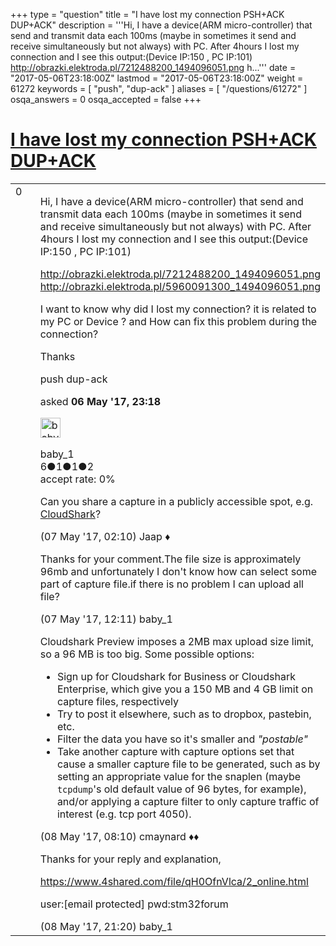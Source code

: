 +++
type = "question"
title = "I have lost my connection PSH+ACK DUP+ACK"
description = '''Hi, I have a device(ARM micro-controller) that send and transmit data each 100ms (maybe in sometimes it send and receive simultaneously but not always) with PC. After 4hours I lost my connection and I see this output:(Device IP:150 , PC IP:101) http://obrazki.elektroda.pl/7212488200_1494096051.png h...'''
date = "2017-05-06T23:18:00Z"
lastmod = "2017-05-06T23:18:00Z"
weight = 61272
keywords = [ "push", "dup-ack" ]
aliases = [ "/questions/61272" ]
osqa_answers = 0
osqa_accepted = false
+++

<div class="headNormal">

# [I have lost my connection PSH+ACK DUP+ACK](/questions/61272/i-have-lost-my-connection-pshack-dupack)

</div>

<div id="main-body">

<div id="askform">

<table id="question-table" style="width:100%;"><colgroup><col style="width: 50%" /><col style="width: 50%" /></colgroup><tbody><tr class="odd"><td style="width: 30px; vertical-align: top"><div class="vote-buttons"><div id="post-61272-score" class="post-score" title="current number of votes">0</div><div id="favorite-count" class="favorite-count"></div></div></td><td><div id="item-right"><div class="question-body"><p>Hi, I have a device(ARM micro-controller) that send and transmit data each 100ms (maybe in sometimes it send and receive simultaneously but not always) with PC. After 4hours I lost my connection and I see this output:(Device IP:150 , PC IP:101)</p><p><a href="http://obrazki.elektroda.pl/7212488200_1494096051.png">http://obrazki.elektroda.pl/7212488200_1494096051.png</a> <a href="http://obrazki.elektroda.pl/5960091300_1494096051.png">http://obrazki.elektroda.pl/5960091300_1494096051.png</a></p><p>I want to know why did I lost my connection? it is related to my PC or Device ? and How can fix this problem during the connection?</p><p>Thanks</p></div><div id="question-tags" class="tags-container tags">push dup-ack</div><div id="question-controls" class="post-controls"></div><div class="post-update-info-container"><div class="post-update-info post-update-info-user"><p>asked <strong>06 May '17, 23:18</strong></p><img src="https://secure.gravatar.com/avatar/383a70dc421037707b4b069d56e157cb?s=32&amp;d=identicon&amp;r=g" class="gravatar" width="32" height="32" alt="baby_1&#39;s gravatar image" /><p>baby_1<br />
<span class="score" title="6 reputation points">6</span><span title="1 badges"><span class="badge1">●</span><span class="badgecount">1</span></span><span title="1 badges"><span class="silver">●</span><span class="badgecount">1</span></span><span title="2 badges"><span class="bronze">●</span><span class="badgecount">2</span></span><br />
<span class="accept_rate" title="Rate of the user&#39;s accepted answers">accept rate:</span> <span title="baby_1 has no accepted answers">0%</span></p></div></div><div id="comments-container-61272" class="comments-container"><span id="61274"></span><div id="comment-61274" class="comment"><div id="post-61274-score" class="comment-score"></div><div class="comment-text"><p>Can you share a capture in a publicly accessible spot, e.g. <a href="http://cloudshark.org">CloudShark</a>?</p></div><div id="comment-61274-info" class="comment-info"><span class="comment-age">(07 May '17, 02:10)</span> Jaap ♦</div></div><span id="61278"></span><div id="comment-61278" class="comment"><div id="post-61278-score" class="comment-score"></div><div class="comment-text"><p>Thanks for your comment.The file size is approximately 96mb and unfortunately I don't know how can select some part of capture file.if there is no problem I can upload all file?</p></div><div id="comment-61278-info" class="comment-info"><span class="comment-age">(07 May '17, 12:11)</span> baby_1</div></div><span id="61285"></span><div id="comment-61285" class="comment"><div id="post-61285-score" class="comment-score"></div><div class="comment-text"><p>Cloudshark Preview imposes a 2MB max upload size limit, so a 96 MB is too big. Some possible options:</p><ul><li>Sign up for Cloudshark for Business or Cloudshark Enterprise, which give you a 150 MB and 4 GB limit on capture files, respectively</li><li>Try to post it elsewhere, such as to dropbox, pastebin, etc.</li><li>Filter the data you have so it's smaller and <em>"postable"</em></li><li>Take another capture with capture options set that cause a smaller capture file to be generated, such as by setting an appropriate value for the snaplen (maybe <code>tcpdump</code>'s old default value of 96 bytes, for example), and/or applying a capture filter to only capture traffic of interest (e.g. tcp port 4050).</li></ul></div><div id="comment-61285-info" class="comment-info"><span class="comment-age">(08 May '17, 08:10)</span> cmaynard ♦♦</div></div><span id="61295"></span><div id="comment-61295" class="comment"><div id="post-61295-score" class="comment-score"></div><div class="comment-text"><p>Thanks for your reply and explanation,</p><p><a href="https://www.4shared.com/file/qH0OfnVlca/2_online.html">https://www.4shared.com/file/qH0OfnVlca/2_online.html</a></p><p>user:[email protected] pwd:stm32forum</p></div><div id="comment-61295-info" class="comment-info"><span class="comment-age">(08 May '17, 21:20)</span> baby_1</div></div></div><div id="comment-tools-61272" class="comment-tools"></div><div class="clear"></div><div id="comment-61272-form-container" class="comment-form-container"></div><div class="clear"></div></div></td></tr></tbody></table>

</div>

</div>

